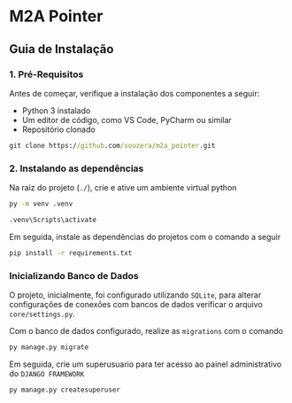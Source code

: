 # M2A Pointer

## Guia de Instalação

### 1. Pré-Requisitos

Antes de começar, verifique a instalação dos componentes a seguir:

- Python 3 instalado
- Um editor de código, como VS Code, PyCharm ou similar
- Repositório clonado

```cmd
git clone https://github.com/souzera/m2a_pointer.git
```

### 2. Instalando as dependências

Na raiz do projeto (`./`), crie e ative um ambiente virtual python

```cmd
py -m venv .venv
```

```cmd
.venv\Scripts\activate
```

Em seguida, instale as dependências do projetos com o comando a seguir

```cmd
pip install -r requirements.txt
```

### Inicializando Banco de Dados

O projeto, inicialmente, foi configurado utilizando `SQLite`, para alterar configurações de conexões com bancos de dados verificar o arquivo `core/settings.py`.

Com o banco de dados configurado, realize as `migrations` com o comando

```cmd
py manage.py migrate
```

Em seguida, crie um superusuario para ter acesso ao painel administrativo do `DJANGO FRAMEWORK`

```cmd
py manage.py createsuperuser
```
